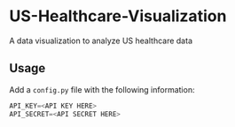 # US-Healthcare-Visualization
A data visualization to analyze US healthcare data

## Usage
Add a `config.py` file with the following information:
```python
API_KEY=<API KEY HERE>
API_SECRET=<API SECRET HERE>
```

